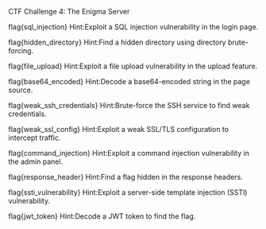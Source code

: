 CTF Challenge 4: The Enigma Server

flag{sql_injection}	Hint:Exploit a SQL injection vulnerability in the login page.

flag{hidden_directory}	Hint:Find a hidden directory using directory brute-forcing.

flag{file_upload}	Hint:Exploit a file upload vulnerability in the upload feature.

flag{base64_encoded}	Hint:Decode a base64-encoded string in the page source.

flag{weak_ssh_credentials}	Hint:Brute-force the SSH service to find weak credentials.

flag{weak_ssl_config}	Hint:Exploit a weak SSL/TLS configuration to intercept traffic.

flag{command_injection}	Hint:Exploit a command injection vulnerability in the admin panel.

flag{response_header}	Hint:Find a flag hidden in the response headers.

flag{ssti_vulnerability}	Hint:Exploit a server-side template injection (SSTI) vulnerability.

flag{jwt_token}	Hint:Decode a JWT token to find the flag.
